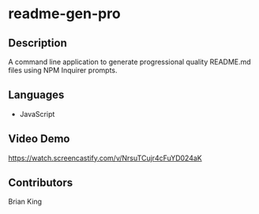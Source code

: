 # readme-gen-pro

## Description
A command line application to generate progressional quality README.md files using NPM Inquirer prompts.

## Languages
* JavaScript

## Video Demo

https://watch.screencastify.com/v/NrsuTCujr4cFuYD024aK

## Contributors
Brian King
